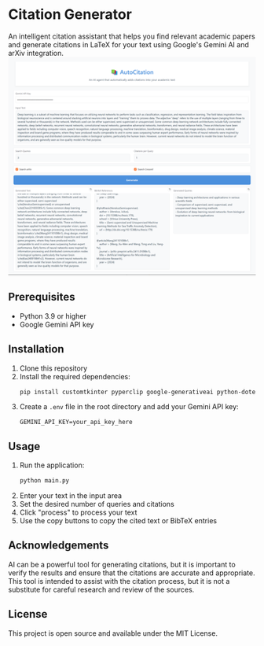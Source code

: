 # Citation Generator

An intelligent citation assistant that helps you find relevant academic papers and generate citations in LaTeX for your text using Google's Gemini AI and arXiv integration.
![Citation Generator](example.png)


## Prerequisites

- Python 3.9 or higher
- Google Gemini API key

## Installation

1. Clone this repository
2. Install the required dependencies:
   ```bash
   pip install customtkinter pyperclip google-generativeai python-dotenv loguru tqdm
   ```
3. Create a `.env` file in the root directory and add your Gemini API key:
   ```
   GEMINI_API_KEY=your_api_key_here
   ```

## Usage

1. Run the application:
   ```bash
   python main.py
   ```
2. Enter your text in the input area
3. Set the desired number of queries and citations
4. Click "process" to process your text
5. Use the copy buttons to copy the cited text or BibTeX entries

## Acknowledgements

AI can be a powerful tool for generating citations, but it is important to verify the results and ensure that the citations are accurate and appropriate. This tool is intended to assist with the citation process, but it is not a substitute for careful research and review of the sources.

## License

This project is open source and available under the MIT License.
